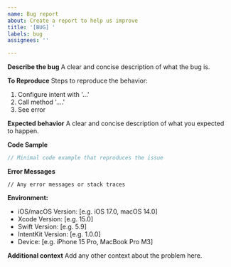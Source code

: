 ```yaml
---
name: Bug report
about: Create a report to help us improve
title: '[BUG] '
labels: bug
assignees: ''

---
```


**Describe the bug**
A clear and concise description of what the bug is.

**To Reproduce**
Steps to reproduce the behavior:
1. Configure intent with '...'
2. Call method '....'
3. See error

**Expected behavior**
A clear and concise description of what you expected to happen.

**Code Sample**
```swift
// Minimal code example that reproduces the issue
```

**Error Messages**
```
// Any error messages or stack traces
```

**Environment:**
 - iOS/macOS Version: [e.g. iOS 17.0, macOS 14.0]
 - Xcode Version: [e.g. 15.0]
 - Swift Version: [e.g. 5.9]
 - IntentKit Version: [e.g. 1.0.0]
 - Device: [e.g. iPhone 15 Pro, MacBook Pro M3]

**Additional context**
Add any other context about the problem here.